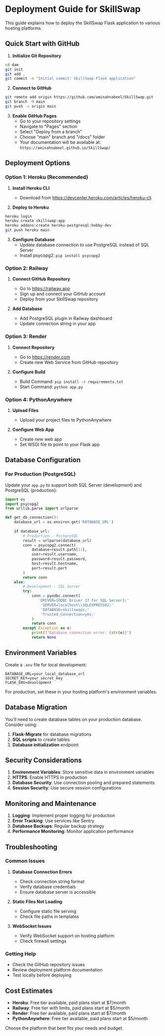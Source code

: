 # Deployment Guide for SkillSwap

This guide explains how to deploy the SkillSwap Flask application to various hosting platforms.

## Quick Start with GitHub

1. **Initialize Git Repository**
```bash
cd dam
git init
git add .
git commit -m "Initial commit: SkillSwap Flask application"
```

2. **Connect to GitHub**
```bash
git remote add origin https://github.com/aminahnabeel/SkillSwap.git
git branch -M main
git push -u origin main
```

3. **Enable GitHub Pages**
   - Go to your repository settings
   - Navigate to "Pages" section
   - Select "Deploy from a branch"
   - Choose "main" branch and "/docs" folder
   - Your documentation will be available at: `https://aminahnabeel.github.io/SkillSwap/`

## Deployment Options

### Option 1: Heroku (Recommended)

1. **Install Heroku CLI**
   - Download from https://devcenter.heroku.com/articles/heroku-cli

2. **Deploy to Heroku**
```bash
heroku login
heroku create skillswap-app
heroku addons:create heroku-postgresql:hobby-dev
git push heroku main
```

3. **Configure Database**
   - Update database connection to use PostgreSQL instead of SQL Server
   - Install psycopg2: `pip install psycopg2`

### Option 2: Railway

1. **Connect GitHub Repository**
   - Go to https://railway.app
   - Sign up and connect your GitHub account
   - Deploy from your SkillSwap repository

2. **Add Database**
   - Add PostgreSQL plugin in Railway dashboard
   - Update connection string in your app

### Option 3: Render

1. **Connect Repository**
   - Go to https://render.com
   - Create new Web Service from GitHub repository

2. **Configure Build**
   - Build Command: `pip install -r requirements.txt`
   - Start Command: `python app.py`

### Option 4: PythonAnywhere

1. **Upload Files**
   - Upload your project files to PythonAnywhere

2. **Configure Web App**
   - Create new web app
   - Set WSGI file to point to your Flask app

## Database Configuration

### For Production (PostgreSQL)

Update your `app.py` to support both SQL Server (development) and PostgreSQL (production):

```python
import os
import psycopg2
from urllib.parse import urlparse

def get_db_connection():
    database_url = os.environ.get('DATABASE_URL')
    
    if database_url:
        # Production - PostgreSQL
        result = urlparse(database_url)
        conn = psycopg2.connect(
            database=result.path[1:],
            user=result.username,
            password=result.password,
            host=result.hostname,
            port=result.port
        )
        return conn
    else:
        # Development - SQL Server
        try:
            conn = pyodbc.connect(
               'DRIVER={ODBC Driver 17 for SQL Server};'
                'SERVER=localhost\\SQLEXPRESS02;'
                'DATABASE=skillswaps;'
                'Trusted_Connection=yes;'
            )
            return conn
        except Exception as e:
            print(f"Database connection error: {str(e)}")
            return None
```

## Environment Variables

Create a `.env` file for local development:

```
DATABASE_URL=your_local_database_url
SECRET_KEY=your_secret_key
FLASK_ENV=development
```

For production, set these in your hosting platform's environment variables.

## Database Migration

You'll need to create database tables on your production database. Consider using:

1. **Flask-Migrate** for database migrations
2. **SQL scripts** to create tables
3. **Database initialization** endpoint

## Security Considerations

1. **Environment Variables**: Store sensitive data in environment variables
2. **HTTPS**: Enable HTTPS in production
3. **Database Security**: Use connection pooling and prepared statements
4. **Session Security**: Use secure session configurations

## Monitoring and Maintenance

1. **Logging**: Implement proper logging for production
2. **Error Tracking**: Use services like Sentry
3. **Database Backups**: Regular backup strategy
4. **Performance Monitoring**: Monitor application performance

## Troubleshooting

### Common Issues

1. **Database Connection Errors**
   - Check connection string format
   - Verify database credentials
   - Ensure database server is accessible

2. **Static Files Not Loading**
   - Configure static file serving
   - Check file paths in templates

3. **WebSocket Issues**
   - Verify WebSocket support on hosting platform
   - Check firewall settings

### Getting Help

- Check the GitHub repository issues
- Review deployment platform documentation
- Test locally before deploying

## Cost Estimates

- **Heroku**: Free tier available, paid plans start at $7/month
- **Railway**: Free tier with limits, paid plans start at $5/month
- **Render**: Free tier available, paid plans start at $7/month
- **PythonAnywhere**: Free tier available, paid plans start at $5/month

Choose the platform that best fits your needs and budget.
